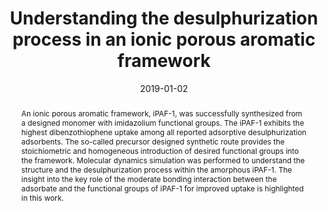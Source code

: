 ---
title: "Understanding the desulphurization process in an ionic porous aromatic framework"
authors:
- Yuyang Tian
- Jian Song
- 朱有亮
- Huanyu Zhao
- Faheem Muhammad
- Tingting Ma
- Mo Chen
- Guangshan Zhu
date: "2019-01-02"
doi: "10.1039/C8SC03727B"
publication_types: ["期刊文章"]
publication: "Chemical Science"
publication_short: "Chem. Sci."
abstract: "An ionic porous aromatic framework, iPAF-1, was successfully  synthesized from a designed monomer with imidazolium functional groups.  The iPAF-1 exhibits the highest dibenzothiophene uptake among all  reported adsorptive desulphurization adsorbents. The so-called precursor  designed synthetic route provides the stoichiometric and homogeneous  introduction of desired functional groups into the framework. Molecular  dynamics simulation was performed to understand the structure and the  desulphurization process within the amorphous iPAF-1. The insight into  the key role of the moderate bonding interaction between the adsorbate  and the functional groups of iPAF-1 for improved uptake is highlighted  in this work."
url_pdf: "https://pubs.rsc.org/en/content/articlelanding/2019/sc/c8sc03727b"
---
